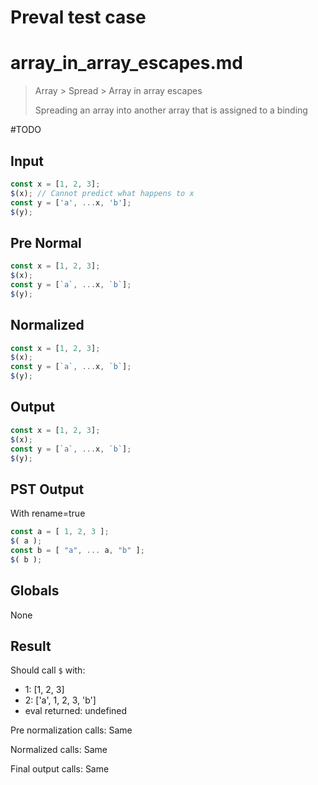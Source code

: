 # Preval test case

# array_in_array_escapes.md

> Array > Spread > Array in array escapes
>
> Spreading an array into another array that is assigned to a binding

#TODO

## Input

`````js filename=intro
const x = [1, 2, 3];
$(x); // Cannot predict what happens to x
const y = ['a', ...x, 'b'];
$(y);
`````

## Pre Normal


`````js filename=intro
const x = [1, 2, 3];
$(x);
const y = [`a`, ...x, `b`];
$(y);
`````

## Normalized


`````js filename=intro
const x = [1, 2, 3];
$(x);
const y = [`a`, ...x, `b`];
$(y);
`````

## Output


`````js filename=intro
const x = [1, 2, 3];
$(x);
const y = [`a`, ...x, `b`];
$(y);
`````

## PST Output

With rename=true

`````js filename=intro
const a = [ 1, 2, 3 ];
$( a );
const b = [ "a", ... a, "b" ];
$( b );
`````

## Globals

None

## Result

Should call `$` with:
 - 1: [1, 2, 3]
 - 2: ['a', 1, 2, 3, 'b']
 - eval returned: undefined

Pre normalization calls: Same

Normalized calls: Same

Final output calls: Same
